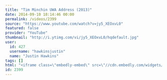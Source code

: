 ```yaml
---
title: "Tim Minchin UWA Address (2013)"
date: 2014-09-10 18:14:46 00:00
permalink: /videos/2399
source: "https://www.youtube.com/watch?v=jy5_XEOxvL0"
featured: false
provider: "YouTube"
thumbnail: "http://i.ytimg.com/vi/jy5_XEOxvL0/hqdefault.jpg"
user:
  id: 427
  username: "hawkinsjustin"
  name: "Justin Hawkins"
tags: []
html: "<iframe class=\"embedly-embed\" src=\"//cdn.embedly.com/widgets/media.html?src=http%3A%2F%2Fwww.youtube.com%2Fembed%2Fjy5_XEOxvL0%3Fwmode%3Dtransparent%26feature%3Doembed&wmode=transparent&url=http%3A%2F%2Fwww.youtube.com%2Fwatch%3Fv%3Djy5_XEOxvL0&image=http%3A%2F%2Fi.ytimg.com%2Fvi%2Fjy5_XEOxvL0%2Fhqdefault.jpg&key=daaebf4d9cdd46779200162d0ca86e20&type=text%2Fhtml&schema=youtube\" width=\"640\" height=\"480\" scrolling=\"no\" frameborder=\"0\" allowfullscreen></iframe>"
id: 2399
---
```


